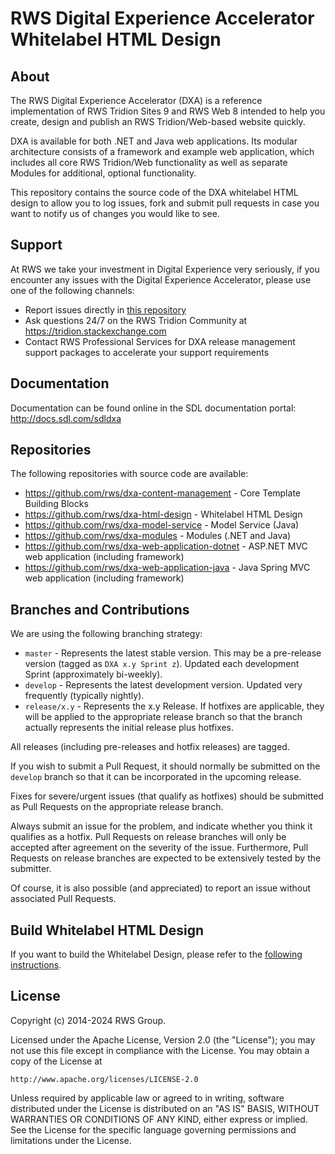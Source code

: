 RWS Digital Experience Accelerator Whitelabel HTML Design
===


About
-----
The RWS Digital Experience Accelerator (DXA) is a reference implementation of RWS Tridion Sites 9 and RWS Web 8 intended to help you create, design and publish an RWS Tridion/Web-based website quickly.

DXA is available for both .NET and Java web applications. Its modular architecture consists of a framework and example web application, which includes all core RWS Tridion/Web functionality as well as separate Modules for additional, optional functionality.

This repository contains the source code of the DXA whitelabel HTML design to allow you to log issues, fork and submit pull requests in case you want to notify us of changes you would like to see. 


Support
---------------
At RWS we take your investment in Digital Experience very seriously, if you encounter any issues with the Digital Experience Accelerator, please use one of the following channels:

- Report issues directly in [this repository](https://github.com/rws/dxa-html-design/issues)
- Ask questions 24/7 on the RWS Tridion Community at https://tridion.stackexchange.com
- Contact RWS Professional Services for DXA release management support packages to accelerate your support requirements


Documentation
-------------
Documentation can be found online in the SDL documentation portal: http://docs.sdl.com/sdldxa


Repositories
------------
The following repositories with source code are available:

 - https://github.com/rws/dxa-content-management - Core Template Building Blocks
 - https://github.com/rws/dxa-html-design - Whitelabel HTML Design
 - https://github.com/rws/dxa-model-service - Model Service (Java)
 - https://github.com/rws/dxa-modules - Modules (.NET and Java)
 - https://github.com/rws/dxa-web-application-dotnet - ASP.NET MVC web application (including framework)
 - https://github.com/rws/dxa-web-application-java - Java Spring MVC web application (including framework)


Branches and Contributions
--------------------------
We are using the following branching strategy:

 - `master` - Represents the latest stable version. This may be a pre-release version (tagged as `DXA x.y Sprint z`). Updated each development Sprint (approximately bi-weekly).
 - `develop` - Represents the latest development version. Updated very frequently (typically nightly).
 - `release/x.y` - Represents the x.y Release. If hotfixes are applicable, they will be applied to the appropriate release branch so that the branch actually represents the initial release plus hotfixes.

All releases (including pre-releases and hotfix releases) are tagged. 

If you wish to submit a Pull Request, it should normally be submitted on the `develop` branch so that it can be incorporated in the upcoming release.

Fixes for severe/urgent issues (that qualify as hotfixes) should be submitted as Pull Requests on the appropriate release branch.

Always submit an issue for the problem, and indicate whether you think it qualifies as a hotfix. Pull Requests on release branches will only be accepted after agreement on the severity of the issue.
Furthermore, Pull Requests on release branches are expected to be extensively tested by the submitter.

Of course, it is also possible (and appreciated) to report an issue without associated Pull Requests.

Build Whitelabel HTML Design
-----------------------
If you want to build the Whitelabel Design, please refer to the [following instructions](BUILD.md).

License
-------
Copyright (c) 2014-2024 RWS Group.

Licensed under the Apache License, Version 2.0 (the "License");
you may not use this file except in compliance with the License.
You may obtain a copy of the License at

	http://www.apache.org/licenses/LICENSE-2.0

Unless required by applicable law or agreed to in writing, software distributed under the License is distributed on an "AS IS" BASIS, WITHOUT WARRANTIES OR CONDITIONS OF ANY KIND, either express or implied.
See the License for the specific language governing permissions and limitations under the License.
